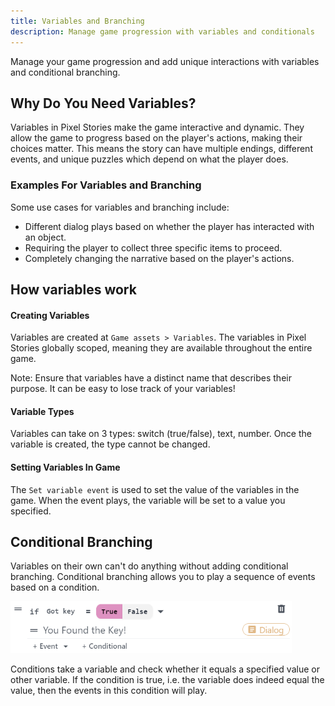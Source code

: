 ```yaml
---
title: Variables and Branching
description: Manage game progression with variables and conditionals
---
```


Manage your game progression and add unique interactions with variables and conditional branching.

## Why Do You Need Variables?

Variables in Pixel Stories make the game interactive and dynamic. They allow the game to progress based on the player's actions, making their choices matter. This means the story can have multiple endings, different events, and unique puzzles which depend on what the player does.

### Examples For Variables and Branching

Some use cases for variables and branching include:

- Different dialog plays based on whether the player has interacted with an object.
- Requiring the player to collect three specific items to proceed.
- Completely changing the narrative based on the player's actions.

## How variables work

#### Creating Variables

Variables are created at `Game assets > Variables`. The variables in Pixel Stories globally scoped, meaning they are available throughout the entire game.

Note: Ensure that variables have a distinct name that describes their purpose. It can be easy to lose track of your variables!

#### Variable Types

Variables can take on 3 types: switch (true/false), text, number. Once the variable is created, the type cannot be changed.

#### Setting Variables In Game

The `Set variable event` is used to set the value of the variables in the game. When the event plays, the variable will be set to a value you specified.

## Conditional Branching

Variables on their own can't do anything without adding conditional branching. Conditional branching allows you to play a sequence of events based on a condition.

<div style="max-width:450px;">

![found key](../../../assets/images/found-key.png)

</div>

Conditions take a variable and check whether it equals a specified value or other variable. If the condition is true, i.e. the variable does indeed equal the value, then the events in this condition will play.
